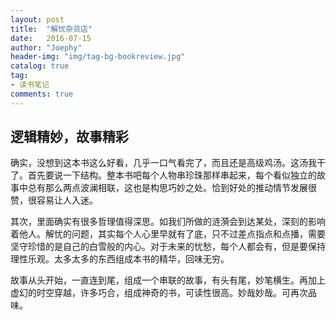 ```yaml
---
layout: post
title:  "解忧杂货店"
date:   2016-07-15
author: "Joephy"
header-img: "img/tag-bg-bookreview.jpg"
catalog: true
tag:
- 读书笔记 
comments: true
---
```

逻辑精妙，故事精彩
-----------

确实，没想到这本书这么好看，几乎一口气看完了，而且还是高级鸡汤。这汤我干了。首先要说一下结构。整本书吧每个人物串珍珠那样串起来，每个看似独立的故事中总有那么两点波澜相联，这也是构思巧妙之处。恰到好处的推动情节发展很赞，很容易让人入迷。

其次，里面确实有很多哲理值得深思。如我们所做的涟漪会到达某处，深刻的影响着他人。解忧的问题，其实每个人心里早就有了底，只不过差点指点和点播，需要坚守珍惜的是自己的白雪般的内心。对于未来的忧愁，每个人都会有，但是要保持理性乐观。太多太多的东西组成本书的精华，回味无穷。

故事从头开始，一直连到尾，组成一个串联的故事，有头有尾，妙笔横生。再加上虚幻的时空穿越，许多巧合，组成神奇的书，可读性很高。妙哉妙哉。可再次品味。


